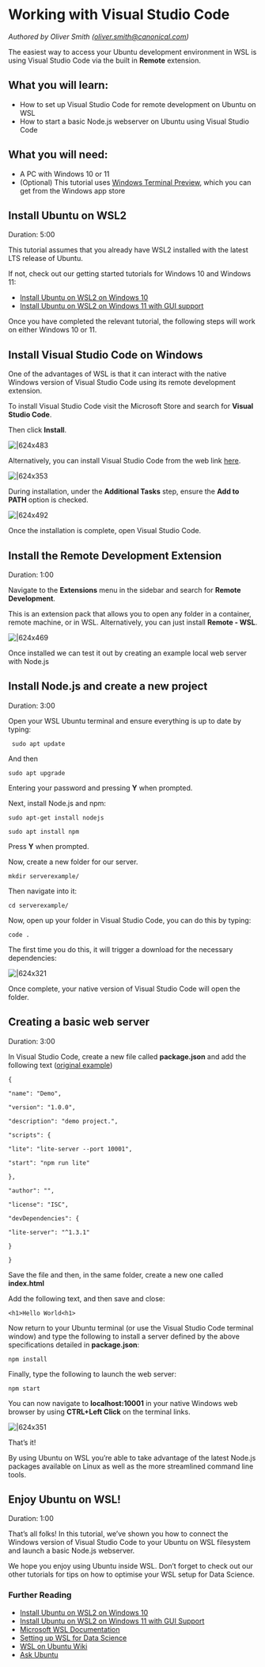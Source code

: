 # Working with Visual Studio Code
*Authored by Oliver Smith (oliver.smith@canonical.com)*

The easiest way to access your Ubuntu development environment in WSL is using Visual Studio Code via the built in **Remote** extension.

## What you will learn:

* How to set up Visual Studio Code for remote development on Ubuntu on WSL
* How to start a basic Node.js webserver on Ubuntu using Visual Studio Code

## What you will need:

* A PC with Windows 10 or 11
* (Optional) This tutorial uses [Windows Terminal Preview](https://www.microsoft.com/en-us/p/windows-terminal-preview/9n8g5rfz9xk3?activetab=pivot:overviewtab), which you can get from the Windows app store

## Install Ubuntu on WSL2

Duration: 5:00

This tutorial assumes that you already have WSL2 installed with the latest LTS release of Ubuntu.

If not, check out our getting started tutorials for Windows 10 and Windows 11:

* [Install Ubuntu on WSL2 on Windows 10](https://ubuntu.com/tutorials/install-ubuntu-on-wsl2-on-windows-10#1-overview)
* [Install Ubuntu on WSL2 on Windows 11 with GUI support](https://ubuntu.com/tutorials/install-ubuntu-on-wsl2-on-windows-11-with-gui-support#1-overview)

Once you have completed the relevant tutorial, the following steps will work on either Windows 10 or 11.

## Install Visual Studio Code on Windows

One of the advantages of WSL is that it can interact with the native Windows version of Visual Studio Code using its remote development extension.

To install Visual Studio Code visit the Microsoft Store and search for **Visual Studio Code**.

Then click **Install**.

![|624x483](https://lh4.googleusercontent.com/fxK-GQTU494Ymkg5kC2Q_B1WrQWF_KCsfr_oynfNYCijich4YRJW_NBtiGlu3wkmNMVcMPsiLUAVU0u97HKKZjaxwE5hgoeWY2lWrvSeVRJytRQ-syRKpiIdoHMsCvtbSQjLnzsV)

Alternatively, you can install Visual Studio Code from the web link [here](https://code.visualstudio.com/Download).

![|624x353](https://lh5.googleusercontent.com/KR_KmSNnEQHYK9k0btOkFycduImStjTilvIOo_b5l5bfvLdMarmOsz3pdqbBUh6AkjtqnQlCqZDUuvvLvHxzFG4jo8aMvgTeyvN-X8Hx1rGVqL9Gdycpdg895qYLLZH3z0y4Xk9u)

During installation, under the **Additional Tasks** step, ensure the **Add to PATH** option is checked.

![|624x492](https://lh3.googleusercontent.com/cr-zWLzIVrOBpaVn6yvWJPTvu8o0OGi6opGATSP0nc1Co86FZBCHohr_BZ976dnZc3UT3AP0q34qH_4IJm53AP7m5LHFfgNnSQWAo_MSQ0pldb9gP7j06ixAbSfymEzgl6N0Q9Qb)

Once the installation is complete, open Visual Studio Code.

## Install the Remote Development Extension

Duration: 1:00

Navigate to the **Extensions** menu in the sidebar and search for **Remote Development**.

This is an extension pack that allows you to open any folder in a container, remote machine, or in WSL. Alternatively, you can just install **Remote - WSL**.

![|624x469](https://lh3.googleusercontent.com/kf_tf7pJ2qgB7rZ5RuVnjO4kSxKC5eIm6foZ9uWfpikYheY4Z1oJDbGAnLUSqobOXUPxAObKaNaf_6uQWiDQn3OOpiQmcGCnHGM3AJlX6Jrtpz6AiW4idUogjvJdC7jlFUhd7JuG)

Once installed we can test it out by creating an example local web server with Node.js

## Install Node.js and create a new project

Duration: 3:00

Open your WSL Ubuntu terminal and ensure everything is up to date by typing:

` sudo apt update`

And then

`sudo apt upgrade`

Entering your password and pressing **Y** when prompted.

Next, install Node.js and npm:

    sudo apt-get install nodejs

    sudo apt install npm

Press **Y** when prompted.

Now, create a new folder for our server.

`mkdir serverexample/`

Then navigate into it:

`cd serverexample/`

Now, open up your folder in Visual Studio Code, you can do this by typing:

`code .`

The first time you do this, it will trigger a download for the necessary dependencies:

![|624x321](https://lh5.googleusercontent.com/rRnGBVuvzWOGaE-p2x9GFNcJYW4R6GFss2m4r2zHZSUu98EW1azYlVfVRh9H84QQP0Hd9ZLLDKqXxPr5_5PrXjB1OZoC6AbQCCl1T4_1Jz5Y2aQqkfnsp2rwcYTg7-k6I4aFbyfB)

Once complete, your native version of Visual Studio Code will open the folder.

## Creating a basic web server

Duration: 3:00

In Visual Studio Code, create a new file called **package.json** and add the following text ([original example](https://docs.microsoft.com/en-gb/archive/blogs/cdndevs/visual-studio-code-and-local-web-server))

    {

    "name": "Demo",

    "version": "1.0.0",

    "description": "demo project.",

    "scripts": {

    "lite": "lite-server --port 10001",

    "start": "npm run lite"

    },

    "author": "",

    "license": "ISC",

    "devDependencies": {

    "lite-server": "^1.3.1"

    }

    }

Save the file and then, in the same folder, create a new one called **index.html**

Add the following text, and then save and close:

`<h1>Hello World<h1>`

Now return to your Ubuntu terminal (or use the Visual Studio Code terminal window) and type the following to install a server defined by the above specifications detailed in **package.json**:

`npm install`

Finally, type the following to launch the web server:

`npm start`

You can now navigate to **localhost:10001** in your native Windows web browser by using **CTRL+Left Click** on the terminal links.

![|624x351](https://lh6.googleusercontent.com/RLj_lnMccHDntQVAzm-k-UOjTKLFh00t2cCUpX7P80I0h8hrtUnCvvsB2gZy7QlrXHq4f0wT3tV46YK4SoYUGv_AnH-vjJKwvl1-ymWQIFv_HSWFrNam_A_cfYUPZkJ9hTrzEqC4)

That’s it!

By using Ubuntu on WSL you’re able to take advantage of the latest Node.js packages available on Linux as well as the more streamlined command line tools.

## Enjoy Ubuntu on WSL!

Duration: 1:00

That’s all folks! In this tutorial, we’ve shown you how to connect the Windows version of Visual Studio Code to your Ubuntu on WSL filesystem and launch a basic Node.js webserver.

We hope you enjoy using Ubuntu inside WSL. Don’t forget to check out our other tutorials for tips on how to optimise your WSL setup for Data Science.

### Further Reading

* [Install Ubuntu on WSL2 on Windows 10](https://ubuntu.com/tutorials/install-ubuntu-on-wsl2-on-windows-10#1-overview)
* [Install Ubuntu on WSL2 on Windows 11 with GUI Support](https://ubuntu.com/tutorials/install-ubuntu-on-wsl2-on-windows-11-with-gui-support#6-enjoy-ubuntu-on-wsl)
* [Microsoft WSL Documentation](https://docs.microsoft.com/en-us/windows/wsl/)
* [Setting up WSL for Data Science](https://ubuntu.com/blog/wsl-for-data-scientist)
* [WSL on Ubuntu Wiki](https://wiki.ubuntu.com/WSL)
* [Ask Ubuntu](https://askubuntu.com/)